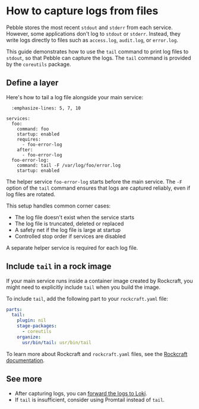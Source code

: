 # How to capture logs from files

Pebble stores the most recent `stdout` and `stderr` from each service. However, some
applications don't log to `stdout` or `stderr`. Instead, they write logs directly to
files such as `access.log`, `audit.log`, or `error.log`.

This guide demonstrates how to use the `tail` command to print log files to `stdout`,
so that Pebble can capture the logs. The `tail` command is provided by the `coreutils`
package.

## Define a layer

Here's how to tail a log file alongside your main service:

```{code-block} yaml
  :emphasize-lines: 5, 7, 10

services:
  foo:
    command: foo
    startup: enabled
    requires:
      - foo-error-log
    after:
      - foo-error-log
  foo-error-log:
    command: tail -F /var/log/foo/error.log
    startup: enabled
```

The helper service `foo-error-log` starts before the main service.
The `-F` option of the `tail` command ensures that logs are captured reliably,
even if log files are rotated.

This setup handles common corner cases:
- The log file doesn't exist when the service starts
- The log file is truncated, deleted or replaced
- A safety net if the log file is large at startup
- Controlled stop order if services are disabled

A separate helper service is required for each log file.

## Include `tail` in a rock image

If your main service runs inside a container image created by Rockcraft,
you might need to explicitly include `tail` when you build the image.

To include `tail`, add the following part to your `rockcraft.yaml` file:

```yaml
parts:
  tail:
    plugin: nil
    stage-packages:
      - coreutils
    organize:
      usr/bin/tail: usr/bin/tail
```

To learn more about Rockcraft and `rockcraft.yaml` files, see the
[Rockcraft documentation](https://documentation.ubuntu.com/rockcraft/en/stable/).

## See more

- After capturing logs, you can [forward the logs to Loki](./forward-logs-to-loki).
- If `tail` is insufficient, consider using Promtail instead of `tail`.
